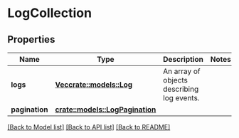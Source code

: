 # LogCollection

## Properties

Name | Type | Description | Notes
------------ | ------------- | ------------- | -------------
**logs** | [**Vec<crate::models::Log>**](Log.md) | An array of objects describing log events. | 
**pagination** | [**crate::models::LogPagination**](LogPagination.md) |  | 

[[Back to Model list]](../README.md#documentation-for-models) [[Back to API list]](../README.md#documentation-for-api-endpoints) [[Back to README]](../README.md)


